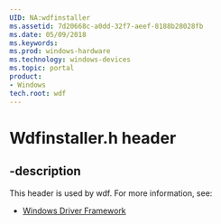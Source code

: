 ```yaml
---
UID: NA:wdfinstaller
ms.assetid: 7d20668c-a0dd-32f7-aeef-8188b28028fb
ms.date: 05/09/2018
ms.keywords: 
ms.prod: windows-hardware
ms.technology: windows-devices
ms.topic: portal
product:
- Windows
tech.root: wdf
---
```


# Wdfinstaller.h header


## -description


This header is used by wdf. For more information, see:

- [Windows Driver Framework](../_wdf/index.md)
